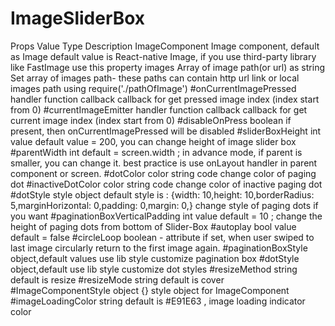 # ImageSliderBox

Props	Value Type	Description
ImageComponent	Image component, default as Image	default value is React-native Image, if you use third-party library like FastImage use this property
images	Array of image path(or url) as string	Set array of images path- these paths can contain http url link or local images path using require('./pathOfImage')
#onCurrentImagePressed	handler function callback	callback for get pressed image index (index start from 0)
#currentImageEmitter	handler function callback	callback for get current image index (index start from 0)
#disableOnPress	boolean	if present, then onCurrentImagePressed will be disabled
#sliderBoxHeight	int value	default value = 200, you can change height of image slider box
#parentWidth	int	default = screen.width ; in advance mode, if parent is smaller, you can change it. best practice is use onLayout handler in parent component or screen.
#dotColor	color string code	change color of paging dot
#inactiveDotColor	color string code	change color of inactive paging dot
#dotStyle	style object	default style is : {width: 10,height: 10,borderRadius: 5,marginHorizontal: 0,padding: 0,margin: 0,} change style of paging dots if you want
#paginationBoxVerticalPadding	int value	default = 10 ; change the height of paging dots from bottom of Slider-Box
#autoplay	bool value	default = false
#circleLoop	boolean - attribute	if set, when user swiped to last image circularly return to the first image again.
#paginationBoxStyle	object,default values use lib style	customize pagination box
#dotStyle	object,default use lib style	customize dot styles
#resizeMethod	string	default is resize
#resizeMode	string	default is cover
#ImageComponentStyle	object	{} style object for ImageComponent
#imageLoadingColor	string	default is #E91E63 , image loading indicator color
